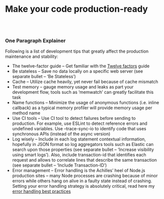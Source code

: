 # Make your code production-ready

<br/><br/>

### One Paragraph Explainer

Following is a list of development tips that greatly affect the production maintenance and stability:

* The twelve-factor guide – Get familiar with the [Twelve factors](https://12factor.net/) guide
* Be stateless – Save no data locally on a specific web server (see separate bullet – ‘Be Stateless’)
* Cache – Utilize cache heavily, yet never fail because of cache mismatch
* Test memory – gauge memory usage and leaks as part your development flow, tools such as ‘memwatch’ can greatly facilitate this task
* Name functions – Minimize the usage of anonymous functions (i.e. inline callback) as a typical memory profiler will provide memory usage per method name
* Use CI tools – Use CI tool to detect failures before sending to production. For example, use ESLint to detect reference errors and undefined variables. Use –trace-sync-io to identify code that uses synchronous APIs (instead of the async version)
* Log wisely – Include in each log statement contextual information, hopefully in JSON format so log aggregators tools such as Elastic can search upon those properties (see separate bullet – ‘Increase visibility using smart logs’). Also, include transaction-id that identifies each request and allows to correlate lines that describe the same transaction (see separate bullet – ‘Include Transaction-ID’)
* Error management – Error handling is the Achilles’ heel of Node.js production sites – many Node processes are crashing because of minor errors while others hang on alive in a faulty state instead of crashing. Setting your error handling strategy is absolutely critical, read here my [error handling best practices](http://goldbergyoni.com/checklist-best-practices-of-node-js-error-handling/)

